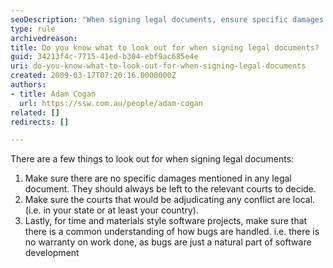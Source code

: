 ```yaml
---
seoDescription: "When signing legal documents, ensure specific damages are left to courts, local courts handle conflicts, and common understanding of bug handling exists."
type: rule
archivedreason: 
title: Do you know what to look out for when signing legal documents?
guid: 34213f4c-7715-41ed-b304-ebf9ac685e4e
uri: do-you-know-what-to-look-out-for-when-signing-legal-documents
created: 2009-03-17T07:20:16.0000000Z
authors:
- title: Adam Cogan
  url: https://ssw.com.au/people/adam-cogan
related: []
redirects: []

---
```


There are a few things to look out for when signing legal documents:

<!--endintro-->

1. Make sure there are no specific damages mentioned in any legal document. They should always be left to the relevant courts to decide.  
2. Make sure the courts that would be adjudicating any conflict are local. (i.e. in your state or at least your country).
3. Lastly, for time and materials style software projects, make sure that there is a common understanding of how bugs are handled. i.e. there is no warranty on work done, as bugs are just a natural part of software development
